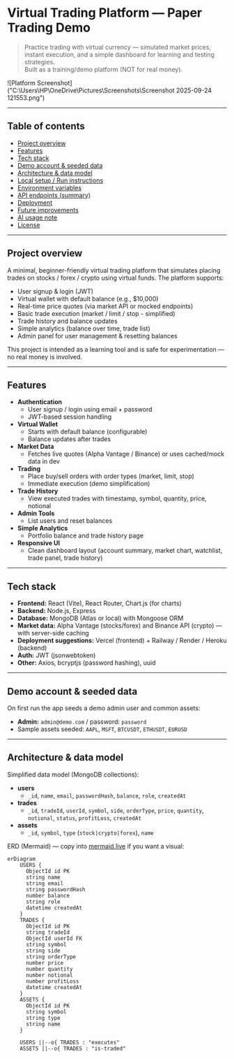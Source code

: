 # Virtual Trading Platform — Paper Trading Demo

> Practice trading with virtual currency — simulated market prices, instant execution, and a simple dashboard for learning and testing strategies.  
> Built as a training/demo platform (NOT for real money).

![Platform Screenshot]("C:\Users\HP\OneDrive\Pictures\Screenshots\Screenshot 2025-09-24 121553.png")

---

## Table of contents
- [Project overview](#project-overview)  
- [Features](#features)  
- [Tech stack](#tech-stack)  
- [Demo account & seeded data](#demo-account--seeded-data)  
- [Architecture & data model](#architecture--data-model)  
- [Local setup / Run instructions](#local-setup--run-instructions)  
- [Environment variables](#environment-variables)  
- [API endpoints (summary)](#api-endpoints-summary)  
- [Deployment](#deployment)  
- [Future improvements](#future-improvements)  
- [AI usage note](#ai-usage-note)  
- [License](#license)

---

## Project overview

A minimal, beginner-friendly virtual trading platform that simulates placing trades on stocks / forex / crypto using virtual funds. The platform supports:

- User signup & login (JWT)
- Virtual wallet with default balance (e.g., $10,000)
- Real-time price quotes (via market API or mocked endpoints)
- Basic trade execution (market / limit / stop - simplified)
- Trade history and balance updates
- Simple analytics (balance over time, trade list)
- Admin panel for user management & resetting balances

This project is intended as a learning tool and is safe for experimentation — no real money is involved.

---

## Features

- **Authentication**
  - User signup / login using email + password
  - JWT-based session handling
- **Virtual Wallet**
  - Starts with default balance (configurable)
  - Balance updates after trades
- **Market Data**
  - Fetches live quotes (Alpha Vantage / Binance) or uses cached/mock data in dev
- **Trading**
  - Place buy/sell orders with order types (market, limit, stop)
  - Immediate execution (demo simplification)
- **Trade History**
  - View executed trades with timestamp, symbol, quantity, price, notional
- **Admin Tools**
  - List users and reset balances
- **Simple Analytics**
  - Portfolio balance and trade history page
- **Responsive UI**
  - Clean dashboard layout (account summary, market chart, watchlist, trade panel, trade history)

---

## Tech stack

- **Frontend:** React (Vite), React Router, Chart.js (for charts)  
- **Backend:** Node.js, Express  
- **Database:** MongoDB (Atlas or local) with Mongoose ORM  
- **Market data:** Alpha Vantage (stocks/forex) and Binance API (crypto) — with server-side caching  
- **Deployment suggestions:** Vercel (frontend) + Railway / Render / Heroku (backend)  
- **Auth:** JWT (jsonwebtoken)  
- **Other:** Axios, bcryptjs (password hashing), uuid

---

## Demo account & seeded data

On first run the app seeds a demo admin user and common assets:

- **Admin:** `admin@demo.com` / password: `password`  
- Sample assets seeded: `AAPL`, `MSFT`, `BTCUSDT`, `ETHUSDT`, `EURUSD`

---

## Architecture & data model

Simplified data model (MongoDB collections):

- **users**
  - `_id`, `name`, `email`, `passwordHash`, `balance`, `role`, `createdAt`
- **trades**
  - `_id`, `tradeId`, `userId`, `symbol`, `side`, `orderType`, `price`, `quantity`, `notional`, `status`, `profitLoss`, `createdAt`
- **assets**
  - `_id`, `symbol`, `type` (`stock|crypto|forex`), `name`

ERD (Mermaid) — copy into [mermaid.live](https://mermaid.live) if you want a visual:

```mermaid
erDiagram
    USERS {
      ObjectId id PK
      string name
      string email
      string passwordHash
      number balance
      string role
      datetime createdAt
    }
    TRADES {
      ObjectId id PK
      string tradeId
      ObjectId userId FK
      string symbol
      string side
      string orderType
      number price
      number quantity
      number notional
      number profitLoss
      datetime createdAt
    }
    ASSETS {
      ObjectId id PK
      string symbol
      string type
      string name
    }

    USERS ||--o{ TRADES : "executes"
    ASSETS ||--o{ TRADES : "is-traded"

